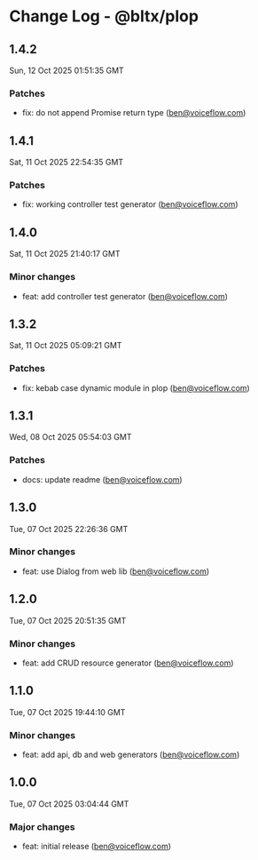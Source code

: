 # Change Log - @bltx/plop

<!-- This log was last generated on Sun, 12 Oct 2025 01:51:35 GMT and should not be manually modified. -->

<!-- Start content -->

## 1.4.2

Sun, 12 Oct 2025 01:51:35 GMT

### Patches

- fix: do not append Promise return type (ben@voiceflow.com)

## 1.4.1

Sat, 11 Oct 2025 22:54:35 GMT

### Patches

- fix: working controller test generator (ben@voiceflow.com)

## 1.4.0

Sat, 11 Oct 2025 21:40:17 GMT

### Minor changes

- feat: add controller test generator (ben@voiceflow.com)

## 1.3.2

Sat, 11 Oct 2025 05:09:21 GMT

### Patches

- fix: kebab case dynamic module in plop (ben@voiceflow.com)

## 1.3.1

Wed, 08 Oct 2025 05:54:03 GMT

### Patches

- docs: update readme (ben@voiceflow.com)

## 1.3.0

Tue, 07 Oct 2025 22:26:36 GMT

### Minor changes

- feat: use Dialog from web lib (ben@voiceflow.com)

## 1.2.0

Tue, 07 Oct 2025 20:51:35 GMT

### Minor changes

- feat: add CRUD resource generator (ben@voiceflow.com)

## 1.1.0

Tue, 07 Oct 2025 19:44:10 GMT

### Minor changes

- feat: add api, db and web generators (ben@voiceflow.com)

## 1.0.0

Tue, 07 Oct 2025 03:04:44 GMT

### Major changes

- feat: initial release (ben@voiceflow.com)
